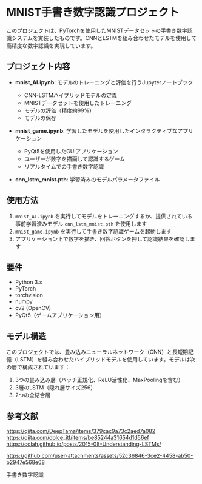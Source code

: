 # MNIST手書き数字認識プロジェクト

このプロジェクトは、PyTorchを使用したMNISTデータセットの手書き数字認識システムを実装したものです。CNNとLSTMを組み合わせたモデルを使用して高精度な数字認識を実現しています。

## プロジェクト内容

- **mnist_AI.ipynb**: モデルのトレーニングと評価を行うJupyterノートブック
  - CNN-LSTMハイブリッドモデルの定義
  - MNISTデータセットを使用したトレーニング
  - モデルの評価（精度約99%）
  - モデルの保存

- **mnist_game.ipynb**: 学習したモデルを使用したインタラクティブなアプリケーション
  - PyQt5を使用したGUIアプリケーション
  - ユーザーが数字を描画して認識するゲーム
  - リアルタイムでの手書き数字認識

- **cnn_lstm_mnist.pth**: 学習済みのモデルパラメータファイル

## 使用方法

1. `mnist_AI.ipynb` を実行してモデルをトレーニングするか、提供されている事前学習済みモデル `cnn_lstm_mnist.pth` を使用します
2. `mnist_game.ipynb` を実行して手書き数字認識ゲームを起動します
3. アプリケーション上で数字を描き、回答ボタンを押して認識結果を確認します

## 要件

- Python 3.x
- PyTorch
- torchvision
- numpy
- cv2 (OpenCV)
- PyQt5（ゲームアプリケーション用）

## モデル構造

このプロジェクトでは、畳み込みニューラルネットワーク（CNN）と長短期記憶（LSTM）を組み合わせたハイブリッドモデルを使用しています。モデルは次の層で構成されています：

1. 3つの畳み込み層（バッチ正規化、ReLU活性化、MaxPoolingを含む）
2. 3層のLSTM（隠れ層サイズ256）
3. 2つの全結合層

## 参考文献
https://qiita.com/DeepTama/items/379cac9a73c2aed7a082
https://qiita.com/dolce_itf/items/be85244a31654d1d56ef
https://colah.github.io/posts/2015-08-Understanding-LSTMs/


https://github.com/user-attachments/assets/52c36846-3ce2-4458-ab50-b2947e568e68

手書き数字認識
